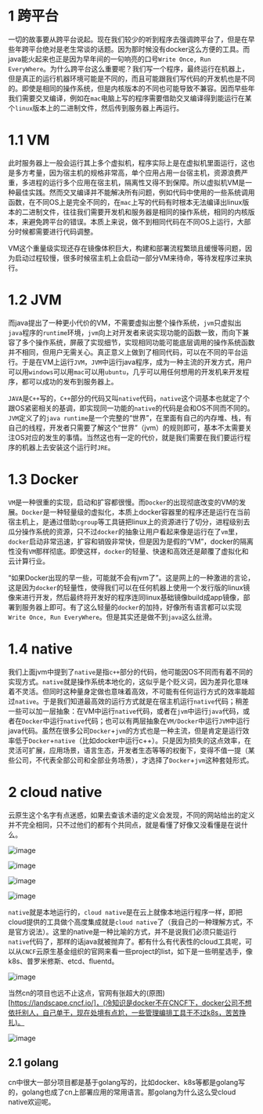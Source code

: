 # 1 跨平台
一切的故事要从跨平台说起。现在我们较少的听到程序去强调跨平台了，但是在早些年跨平台绝对是老生常谈的话题。因为那时候没有docker这么方便的工具。而java能火起来也正是因为早年间的一句响亮的口号`Write Once, Run EveryWhere`。为什么跨平台这么重要呢？我们写一个程序，最终运行在机器上，但是真正的运行机器环境可能是不同的，而且可能跟我们写代码的开发机也是不同的。即使是相同的操作系统，但是内核版本的不同也可能导致不兼容。因而早些年我们需要交叉编译，例如在`mac`电脑上写的程序需要借助交叉编译得到能运行在某个`linux`版本上的二进制文件，然后传到服务器上再运行。
# 1.1 VM
此时服务器上一般会运行其上多个虚拟机，程序实际上是在虚拟机里面运行，这也是多方考量，因为宿主机的规格非常高，单个应用占用一台宿主机，资源浪费严重，多进程的运行多个应用在宿主机，隔离性又得不到保障。所以虚拟机VM是一种最佳实践。然而交叉编译并不能解决所有问题，例如代码中使用的一些系统调用函数，在不同OS上是完全不同的，在`mac`上写的代码有时根本无法编译出linux版本的二进制文件，往往我们需要开发机和服务器是相同的操作系统，相同的内核版本，来避免跨平台的错误。本质上来说，做不到相同代码在不同OS上运行，大部分时候都需要进行代码调整。

VM这个重量级实现还存在镜像体积巨大，构建和部署流程繁琐且缓慢等问题，因为启动过程较慢，很多时候宿主机上会启动一部分VM来待命，等待发程序过来执行。
# 1.2 JVM
而java提出了一种更小代价的VM，不需要虚拟出整个操作系统，`jvm`只虚拟出`java`程序的`runtime`环境，`jvm`向上对开发者来说实现功能的函数一致，而向下兼容了多个操作系统，屏蔽了实现细节，实现相同功能可能底层调用的操作系统函数并不相同，但用户无需关心。真正意义上做到了相同代码，可以在不同的平台运行。于是在VM上运行`JVM`，`JVM`中运行java程序，成为一种主流的开发方式，用户可以用`windows`可以用`mac`可以用`ubuntu`，几乎可以用任何想用的开发机来开发程序，都可以成功的发布到服务器上。

`JAVA`是`C++`写的，`C++`部分的代码又叫`native`代码，`native`这个词基本也就定了个跟OS紧密相关的基调，即实现同一功能的`native`的代码是会和OS不同而不同的。`JVM`定义了的`java runtime`是一个完整的“世界”，在里面有自己的内存堆、栈，有自己的线程，开发者只需要了解这个“世界”（jvm）的规则即可，基本不太需要关注OS对应的发生的事情。当然这也有一定的代价，就是我们需要在我们要运行程序的机器上去安装这个运行时`JRE`。
# 1.3 Docker
`VM`是一种很重的实现，启动和扩容都很慢。而`Docker`的出现彻底改变的VM的发展。`Docker`是一种轻量级的虚拟化，本质上docker容器里的程序还是运行在当前宿主机上，是通过借助`cgroup`等工具链把linux上的资源进行了切分，进程级别去瓜分操作系统的资源，只不过`docker`的抽象让用户看起来像是运行在了`vm`里，`docker`启动非常迅速，扩容和销毁非常快，但是因为是假的“VM”，docker的隔离性没有`VM`那样彻底。即使这样，`docker`的轻量、快速和高效还是颠覆了虚拟化和云计算行业。

“如果Docker出现的早一些，可能就不会有jvm了”。这是网上的一种激进的言论，这是因为`docker`的轻量性，使得我们可以在任何机器上使用一个发行版的linux镜像来进行开发，然后最终将开发好的程序连同linux基础镜像build成app镜像，部署到服务器上即可。有了这么轻量的`docker`的加持，好像所有语言都可以实现`Write Once, Run EveryWhere`。但是其实还是做不到`java`这么丝滑。
# 1.4 native
我们上面jvm中提到了`native`是指`c++`部分的代码，他可能因OS不同而有着不同的实现方式。`native`就是操作系统本地化的，这似乎是个贬义词，因为差异化意味着不灵活。但同时这种量身定做也意味着高效，不可能有任何运行方式的效率能超过`native`。于是我们知道最高效的运行方式就是在宿主机运行`native`代码；稍差一些可以加一层抽象：在VM中运行`native`代码，或者在`jvm`中运行`java`代码，或者在`Docker`中运行`native`代码；也可以有两层抽象在`VM/Docker`中运行`JVM`中运行java代码。虽然在很多公司`Docker`+`jvm`的方式也是一种主流，但是肯定是运行效率低于`Docker`+`native`（比如docker中运行c++）。只是因为损失的这点效率，在灵活可扩展，应用场景，语言生态，开发者生态等等的权衡下，变得不值一提（某些公司，不代表全部公司和全部业务场景），才选择了`Docker`+`jvm`这种套娃形式。
# 2 cloud native
云原生这个名字有点迷惑，如果去查该术语的定义会发现，不同的网站给出的定义并不完全相同，只不过他们的都有个共同点，就是看懂了好像又没看懂是在说什么。

![image](https://i.imgur.com/gYIVXH7.png)

![image](https://i.imgur.com/VFZjM5n.png)

![image](https://i.imgur.com/4IXkLMY.png)

![image](https://i.imgur.com/8YeEUGG.png)

`native`就是本地运行的，`cloud native`是在云上就像本地运行程序一样，即把cloud提供的工具做个高度集成就是`cloud native`了（我自己的一种理解方式，不是官方说法）。这里的native是一种比喻的方式，并不是说我们必须只能运行`native`代码了，那样的话java就被抛弃了。都有什么有代表性的cloud工具呢，可以从`CNCF`云原生基金组织的官网来看一些project的list，如下是一些明星选手，像k8s、普罗米修斯、etcd、fluentd。

![image](https://i.imgur.com/NLheJiK.png)

当然cn的项目也远不止这点，官网有张超大的(原图)[https://landscape.cncf.io/]，(冷知识是docker不在CNCF下，docker公司不想依托别人，自己单干，现在处境有点尬，一些管理编排工具干不过k8s，苦苦挣扎)。

![image](https://i.imgur.com/UDhcAs3.png)
## 2.1 golang
cn中很大一部分项目都是基于golang写的，比如docker、k8s等都是golang写的，golang也成了cn上部署应用的常用语言。那golang为什么这么受cloud native欢迎呢。